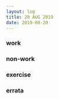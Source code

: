 ```yaml
---
layout: log
title: 20 AUG 2019
date: 2019-08-20
---
```


### work


### non-work


### exercise


### errata
